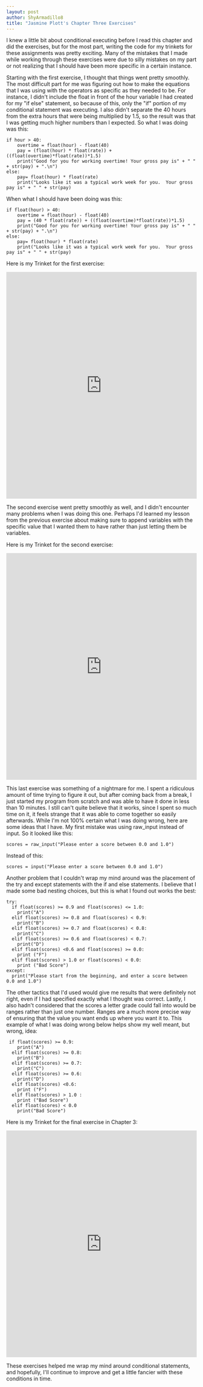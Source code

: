 ```yaml
---
layout: post
author: ShyArmadillo8
title: "Jasmine Plott's Chapter Three Exercises"
---
```


I knew a little bit about conditional executing before I read this chapter and did the exercises, but for the most part, writing the code
for my trinkets for these assignments was pretty exciting.  Many of the mistakes that I made while working through these exercises were
due to silly mistakes on my part or not realizing that I should have been more specific in a certain instance.

Starting with the first exercise, I thought that things went pretty smoothly.  The most difficult part for me was figuring out how to
make the equations that I was using with the operators as specific as they needed to be.  For instance, I didn't include the float in front
of the hour variable I had created for my "if else" statement, so because of this, only the "if" portion of my conditional statement was 
executing. I also didn't separate the 40 hours from the extra hours that were being multiplied by 1.5, so the  result was that I was 
getting much higher numbers than I expected. So what I was doing was this:

```
if hour > 40:
    overtime = float(hour) - float(40)
    pay = (float(hour) * float(rate)) + ((float(overtime)*float(rate))*1.5)
    print("Good for you for working overtime! Your gross pay is" + " " + str(pay) + ".\n")
else:
    pay= float(hour) * float(rate)
    print("Looks like it was a typical work week for you.  Your gross pay is" + " " + str(pay)
```
When what I should have been doing was this:

```
if float(hour) > 40:
    overtime = float(hour) - float(40)
    pay = (40 * float(rate)) + ((float(overtime)*float(rate))*1.5)
    print("Good for you for working overtime! Your gross pay is" + " " + str(pay) + ".\n")
else:
    pay= float(hour) * float(rate)
    print("Looks like it was a typical work week for you.  Your gross pay is" + " " + str(pay)
```

Here is my Trinket for the first exercise:
<iframe src="https://trinket.io/embed/python/175155762e" width="100%" height="600" frameborder="0" marginwidth="0" marginheight="0" allowfullscreen></iframe>

The second exercise went pretty smoothly as well, and I didn't encounter many problems when I was doing this one.  Perhaps I'd learned
my lesson from the previous exercise about making sure to append variables with the specific value that I wanted them to have rather
than just letting them be variables.  

Here is my Trinket for the second exercise:
<iframe src="https://trinket.io/embed/python/0a2eafe501" width="100%" height="600" frameborder="0" marginwidth="0" marginheight="0" allowfullscreen></iframe>

This last exercise was something of a nightmare for me.  I spent a ridiculous amount of time trying to figure it out, but after coming
back from a break, I just started my program from scratch and was able to have it done in less than 10 minutes.  I still can't quite
believe that it works, since I spent so much time on it, it feels strange that it was able to come together so easily afterwards.  While
I'm not 100% certain what I was doing wrong, here are some ideas that I have. My first mistake was using raw_input instead of input.  So
it looked like this:

```
scores = raw_input("Please enter a score between 0.0 and 1.0")
```
Instead of this:
```
scores = input("Please enter a score between 0.0 and 1.0")
```

Another problem that I couldn't wrap my mind around was the placement of the try and except statements with the if and else statements. I believe that I made some bad nesting choices, but this is what I found out works the best:

```
try:
  if float(scores) >= 0.9 and float(scores) <= 1.0:
    print("A")
  elif float(scores) >= 0.8 and float(scores) < 0.9:
    print("B")
  elif float(scores) >= 0.7 and float(scores) < 0.8:
    print("C")
  elif float(scores) >= 0.6 and float(scores) < 0.7:
    print("D")
  elif float(scores) <0.6 and float(scores) >= 0.0:
    print ("F")
  elif float(scores) > 1.0 or float(scores) < 0.0:
    print ("Bad Score")
except:
  print("Please start from the beginning, and enter a score between 0.0 and 1.0")
```
  
The other tactics that I'd used would give me results that were definitely not right, even if I had specified exactly what I thought was
correct.  Lastly, I also hadn't considered that the scores a letter grade could fall into would be ranges rather than just one number.
Ranges are a much more precise way of ensuring that the value you want ends up where you want it to. This example of what I was doing wrong below helps show my well meant, but wrong, idea:

```
 if float(scores) >= 0.9:
    print("A")
  elif float(scores) >= 0.8:
    print("B")
  elif float(scores) >= 0.7:
    print("C")
  elif float(scores) >= 0.6:
    print("D")
  elif float(scores) <0.6:
    print ("F")
  elif float(scores) > 1.0 :
    print ("Bad Score")
  elif float(scores) < 0.0
    print("Bad Score")
```
Here is my Trinket for the final exercise in Chapter 3:
<iframe src="https://trinket.io/embed/python/dd24516461" width="100%" height="600" frameborder="0" marginwidth="0" marginheight="0" allowfullscreen></iframe>

These exercises helped me wrap my mind around conditional statements, and hopefully, I'll continue to improve and get a little fancier
with these conditions in time.
